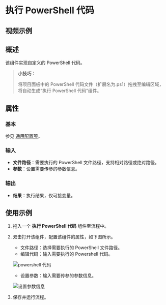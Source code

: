 # 执行 PowerShell 代码

## 视频示例

## 概述

该组件实现自定义的 PowerShell 代码。

> **小技巧：**
>
> 将项目面板中的 PowerShell 代码文件（扩展名为.ps1）拖拽至编辑区域，将自动生成“执行 PowerShell 代码”组件。

## 属性

### 基本

参见 [通用配置项](../Appendix/CommonConfigurationItems.md)。

### 输入

- **文件路径**：需要执行的 PowerShell 文件路径，支持相对路径或绝对路径。
- **参数**：设置需要传参的参数信息。

### 输出

- **结果**：执行结果，仅可接变量。

## 使用示例

1. 拖入一个 **执行 PowerShell 代码** 组件至流程中。
2. 双击打开该组件，配置该组件的属性，如下图所示。

    - 文件路径：选择需要执行的 PowerShell 文件路径。
    - 编辑代码：输入需要执行的 Powershell 代码。
  
    ![powershell 代码](https://docimages.blob.core.chinacloudapi.cn/images/Activities/powershell20210225.png)

    - 设置参数：输入需要传参的参数信息。

    ![设置参数信息](https://docimages.blob.core.chinacloudapi.cn/images/Activities/powershellparmar20210225.png)

3. 保存并运行流程。